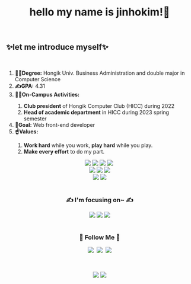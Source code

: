 <div align=center>
    <h1>hello my name is jinhokim!🎈</h1>
</div>

<br>
<div>
    <h2>✨let me introduce myself✨</h2>
</div>

<br>

<ol>
    <li><strong>🧑‍🎓Degree:</strong> Hongik Univ. Business Administration and double major in Computer Science</li>
    <li><strong>✍️GPA:</strong> 4.31</li>
    <li><strong>🏃‍♂️On-Campus Activities:</strong> </li>
    <ol>
        <li><strong>Club president</strong> of Hongik Computer Club (HICC) during 2022</li>
        <li><strong>Head of academic department</strong> in HICC during 2023 spring semester</li>
    </ol>
    <li><strong>🎯Goal:</strong> Web front-end developer</li>
    <li><strong>☝️Values:</strong></li>
    <ol>
        <li><strong>Work hard</strong> while you work, <strong>play hard</strong> while you play.</li>
        <li><strong>Make every effort</strong> to do my part.</li>
    </ol>
</ol>

<div align=center>        
    <img src="https://img.shields.io/badge/Python-3776AB?style=flat&logo=Python&logoColor=white" />
    <img src="https://img.shields.io/badge/C-A8B9CC?style=flat&logo=C&logoColor=white" />
    <img src="https://img.shields.io/badge/C++-00599C?style=flat&logo=C%2B%2B&logoColor=white" />
    <img src="https://img.shields.io/badge/Java-007396?style=flat-square&logo=Java&logoColor=white"/></a>&nbsp 
    <br>
    <img src="https://img.shields.io/badge/HTML5-E34F26?style=flat&logo=HTML5&logoColor=white" />
    <img src="https://img.shields.io/badge/CSS3-1572B6?style=flat&logo=CSS3&logoColor=white" />
    <img src="https://img.shields.io/badge/JavaScript-F7DF1E?style=flat&logo=JavaScript&logoColor=white" />
    <br>
    <img src="https://img.shields.io/badge/Bootstrap-7952B3?style=flat&logo=Bootstrap&logoColor=white" />
    <img src="https://img.shields.io/badge/Django-092E20?style=flat&logo=Django&logoColor=white" />    
</div>

<br>

<div align=center>
    <h3>✍️ I'm focusing on~ ✍️</h3>
</div>

<div align=center>
    <img src="https://img.shields.io/badge/React-61DAFB?style=flat&logo=React&logoColor=white" />
    <img src="https://img.shields.io/badge/Spring-6DB33F?style=flat&logo=Spring&logoColor=white" />
    <img src="https://img.shields.io/badge/Spring Boot-6DB33F?style=flat&logo=Spring-Boot&logoColor=white" />
</div>

<br>

<h3 align="center">🌈 Follow Me 🌈</h3>
<p align="center">
  <a href="https://www.notion.so/HICC-dc6a52ddd92343c98c8fae14590ceb76"><img src="https://img.shields.io/badge/-HICC-brightgreen"/></a>&nbsp
  <a href="https://www.instagram.com/jinokim98/"><img src="https://img.shields.io/badge/Instagram-E4405F?style=flat-square&logo=Instagram&logoColor=white&link=https://www.instagram.com/jinokim98/"/></a>&nbsp
  <a href="mailto:rlawlsgh1227@gmail.com"><img src="https://img.shields.io/badge/Gmail-d14836?style=flat-square&logo=Gmail&logoColor=white&link=rlawlsgh1227@gmail.com"/></a>
</p>

<br>

<div align=center>
    <br>
<img src="https://github-readme-stats.vercel.app/api/top-langs/?username=jinhokim98&layout=compact">

<img src="https://github-readme-stats.vercel.app/api?username=jinhokim98&show_icons=true">
</div>
